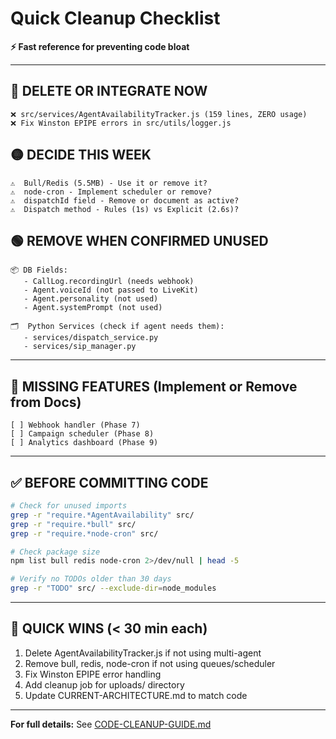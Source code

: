 # Quick Cleanup Checklist

**⚡ Fast reference for preventing code bloat**

---

## 🔴 DELETE OR INTEGRATE NOW

```
❌ src/services/AgentAvailabilityTracker.js (159 lines, ZERO usage)
❌ Fix Winston EPIPE errors in src/utils/logger.js
```

## 🟡 DECIDE THIS WEEK

```
⚠️  Bull/Redis (5.5MB) - Use it or remove it?
⚠️  node-cron - Implement scheduler or remove?
⚠️  dispatchId field - Remove or document as active?
⚠️  Dispatch method - Rules (1s) vs Explicit (2.6s)?
```

## 🟢 REMOVE WHEN CONFIRMED UNUSED

```
📦 DB Fields:
   - CallLog.recordingUrl (needs webhook)
   - Agent.voiceId (not passed to LiveKit)
   - Agent.personality (not used)
   - Agent.systemPrompt (not used)

🗂️  Python Services (check if agent needs them):
   - services/dispatch_service.py
   - services/sip_manager.py
```

---

## 📝 MISSING FEATURES (Implement or Remove from Docs)

```
[ ] Webhook handler (Phase 7)
[ ] Campaign scheduler (Phase 8)
[ ] Analytics dashboard (Phase 9)
```

---

## ✅ BEFORE COMMITTING CODE

```bash
# Check for unused imports
grep -r "require.*AgentAvailability" src/
grep -r "require.*bull" src/
grep -r "require.*node-cron" src/

# Check package size
npm list bull redis node-cron 2>/dev/null | head -5

# Verify no TODOs older than 30 days
grep -r "TODO" src/ --exclude-dir=node_modules
```

---

## 🚀 QUICK WINS (< 30 min each)

1. Delete AgentAvailabilityTracker.js if not using multi-agent
2. Remove bull, redis, node-cron if not using queues/scheduler
3. Fix Winston EPIPE error handling
4. Add cleanup job for uploads/ directory
5. Update CURRENT-ARCHITECTURE.md to match code

---

**For full details:** See [CODE-CLEANUP-GUIDE.md](./CODE-CLEANUP-GUIDE.md)

